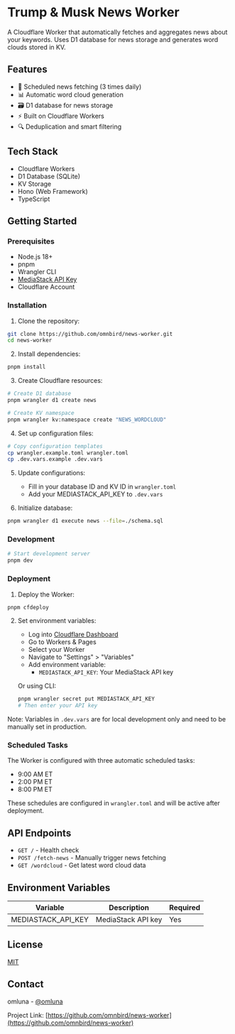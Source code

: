 # Trump & Musk News Worker

A Cloudflare Worker that automatically fetches and aggregates news about your keywords. Uses D1 database for news storage and generates word clouds stored in KV.

## Features

- 🔄 Scheduled news fetching (3 times daily)
- 📊 Automatic word cloud generation
- 🗃️ D1 database for news storage
- ⚡ Built on Cloudflare Workers
- 🔍 Deduplication and smart filtering

## Tech Stack

- Cloudflare Workers
- D1 Database (SQLite)
- KV Storage
- Hono (Web Framework)
- TypeScript

## Getting Started

### Prerequisites

- Node.js 18+
- pnpm
- Wrangler CLI
- [MediaStack API Key](https://mediastack.com/)
- Cloudflare Account

### Installation

1. Clone the repository:
```bash
git clone https://github.com/omnbird/news-worker.git
cd news-worker
```

2. Install dependencies:
```bash
pnpm install
```

3. Create Cloudflare resources:
```bash
# Create D1 database
pnpm wrangler d1 create news

# Create KV namespace
pnpm wrangler kv:namespace create "NEWS_WORDCLOUD"
```

4. Set up configuration files:
```bash
# Copy configuration templates
cp wrangler.example.toml wrangler.toml
cp .dev.vars.example .dev.vars
```

5. Update configurations:
   - Fill in your database ID and KV ID in `wrangler.toml`
   - Add your MEDIASTACK_API_KEY to `.dev.vars`

6. Initialize database:
```bash
pnpm wrangler d1 execute news --file=./schema.sql
```

### Development

```bash
# Start development server
pnpm dev

```

### Deployment

1. Deploy the Worker:
```bash
pnpm cfdeploy
```

2. Set environment variables:
   - Log into [Cloudflare Dashboard](https://dash.cloudflare.com)
   - Go to Workers & Pages
   - Select your Worker
   - Navigate to "Settings" > "Variables"
   - Add environment variable:
     - `MEDIASTACK_API_KEY`: Your MediaStack API key

   Or using CLI:
   ```bash
   pnpm wrangler secret put MEDIASTACK_API_KEY
   # Then enter your API key
   ```

Note: Variables in `.dev.vars` are for local development only and need to be manually set in production.

### Scheduled Tasks

The Worker is configured with three automatic scheduled tasks:
- 9:00 AM ET
- 2:00 PM ET
- 8:00 PM ET

These schedules are configured in `wrangler.toml` and will be active after deployment.

## API Endpoints

- `GET /` - Health check
- `POST /fetch-news` - Manually trigger news fetching
- `GET /wordcloud` - Get latest word cloud data

## Environment Variables

| Variable | Description | Required |
|----------|-------------|----------|
| MEDIASTACK_API_KEY | MediaStack API key | Yes |


## License

[MIT](LICENSE)

## Contact

omluna - [@omluna](https://twitter.com/omluna)

Project Link: [https://github.com/omnbird/news-worker](https://github.com/omnbird/news-worker)







